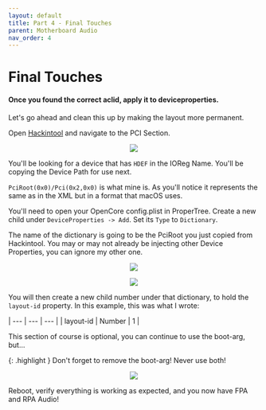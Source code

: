 ```yaml
---
layout: default
title: Part 4 - Final Touches
parent: Motherboard Audio
nav_order: 4
---
```


# Final Touches
#### Once you found the correct aclid, apply it to deviceproperties.

Let's go ahead and clean this up by making the layout more permanent.

Open [Hackintool](https://github.com/benbaker76/Hackintool) and navigate to the PCI Section.

<p align="center">
  <img src="../../../assets/HackinToolPCIFPA.png">
</p>

You'll be looking for a device that has ``HDEF`` in the IOReg Name. You'll be copying the Device Path for use next.

``PciRoot(0x0)/Pci(0x2,0x0)`` is what mine is. As you'll notice it represents the same as in the XML but in a format that macOS uses.

You'll need to open your OpenCore config.plist in ProperTree. Create a new child under ``DeviceProperties -> Add``. Set its ``Type`` to ``Dictionary``.

The name of the dictionary is going to be the PciRoot you just copied from Hackintool. You may or may not already be injecting other Device Properties, you can ignore my other one.

<p align="center">
  <img src="../../../assets/OpenCoreFPANewDevProp.png">
</p>

<p align="center">
  <img src="../../../assets/OpenCoreFPAFinished.png">
</p>

You will then create a new child number under that dictionary, to hold the ``layout-id`` property. In this example, this was what I wrote:

| --- | --- | --- |
| layout-id | Number | 1 |

This section of course is optional, you can continue to use the boot-arg, but...

{: .highlight }
Don't forget to remove the boot-arg! Never use both!

<p align="center">
  <img src="../../../assets/OpenCoreFPARemoveBoot.png">
</p>

Reboot, verify everything is working as expected, and you now have FPA and RPA Audio!
